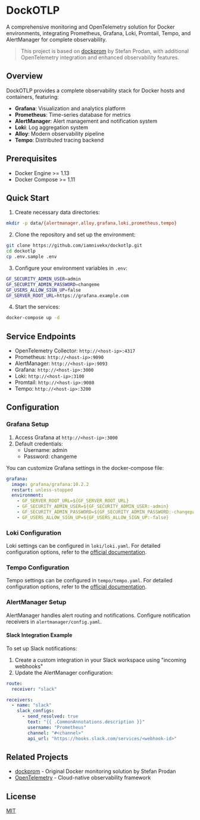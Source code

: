 # DockOTLP

A comprehensive monitoring and OpenTelemetry solution for Docker environments, integrating Prometheus, Grafana, Loki, Promtail, Tempo, and AlertManager for complete observability.

> This project is based on [dockprom](https://github.com/stefanprodan/dockprom) by Stefan Prodan, with additional OpenTelemetry integration and enhanced observability features.

## Overview

DockOTLP provides a complete observability stack for Docker hosts and containers, featuring:

- **Grafana**: Visualization and analytics platform
- **Prometheus**: Time-series database for metrics
- **AlertManager**: Alert management and notification system
- **Loki**: Log aggregation system
- **Alloy**: Modern observability pipeline
- **Tempo**: Distributed tracing backend

## Prerequisites

- Docker Engine >= 1.13
- Docker Compose >= 1.11

## Quick Start

1. Create necessary data directories:
```bash
mkdir -p data/{alertmanager,alloy,grafana,loki,prometheus,tempo}
```

2. Clone the repository and set up the environment:
```bash
git clone https://github.com/iamnivekx/dockotlp.git
cd dockotlp
cp .env.sample .env
```

3. Configure your environment variables in `.env`:
```bash
GF_SECURITY_ADMIN_USER=admin
GF_SECURITY_ADMIN_PASSWORD=changeme
GF_USERS_ALLOW_SIGN_UP=false
GF_SERVER_ROOT_URL=https://grafana.example.com
```

4. Start the services:
```bash
docker-compose up -d
```

## Service Endpoints

- OpenTelemetry Collector: `http://<host-ip>:4317`
- Prometheus: `http://<host-ip>:9090`
- AlertManager: `http://<host-ip>:9093`
- Grafana: `http://<host-ip>:3000`
- Loki: `http://<host-ip>:3100`
- Promtail: `http://<host-ip>:9080`
- Tempo: `http://<host-ip>:3200`

## Configuration

### Grafana Setup

1. Access Grafana at `http://<host-ip>:3000`
2. Default credentials:
   - Username: admin
   - Password: changeme

You can customize Grafana settings in the docker-compose file:

```yaml
grafana:
  image: grafana/grafana:10.2.2
  restart: unless-stopped
  environment:
    - GF_SERVER_ROOT_URL=${GF_SERVER_ROOT_URL}
    - GF_SECURITY_ADMIN_USER=${GF_SECURITY_ADMIN_USER:-admin}
    - GF_SECURITY_ADMIN_PASSWORD=${GF_SECURITY_ADMIN_PASSWORD:-changepass}
    - GF_USERS_ALLOW_SIGN_UP=${GF_USERS_ALLOW_SIGN_UP:-false}
```

### Loki Configuration

Loki settings can be configured in `loki/loki.yaml`. For detailed configuration options, refer to the [official documentation](https://grafana.com/docs/loki/latest/configure/examples/).

### Tempo Configuration

Tempo settings can be configured in `tempo/tempo.yaml`. For detailed configuration options, refer to the [official documentation](https://grafana.com/docs/tempo/latest/configuration/manifest/).

### AlertManager Setup

AlertManager handles alert routing and notifications. Configure notification receivers in `alertmanager/config.yaml`.

#### Slack Integration Example

To set up Slack notifications:

1. Create a custom integration in your Slack workspace using "incoming webhooks"
2. Update the AlertManager configuration:

```yaml
route:
  receiver: "slack"

receivers:
  - name: "slack"
    slack_configs:
      - send_resolved: true
        text: "{{ .CommonAnnotations.description }}"
        username: "Prometheus"
        channel: "#<channel>"
        api_url: "https://hooks.slack.com/services/<webhook-id>"
```

## Related Projects

- [dockprom](https://github.com/stefanprodan/dockprom) - Original Docker monitoring solution by Stefan Prodan
- [OpenTelemetry](https://github.com/open-telemetry) - Cloud-native observability framework

## License

[MIT](LICENSE)
